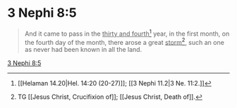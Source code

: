 # 3 Nephi 8:5

> And it came to pass in the <u>thirty and fourth</u>[^a] year, in the first month, on the fourth day of the month, there arose a great <u>storm</u>[^b], such an one as never had been known in all the land.

[3 Nephi 8:5](https://www.churchofjesuschrist.org/study/scriptures/bofm/3-ne/8?lang=eng&id=p5#p5)


[^a]: [[Helaman 14.20|Hel. 14:20 (20-27)]]; [[3 Nephi 11.2|3 Ne. 11:2.]]
[^b]: TG [[Jesus Christ, Crucifixion of]]; [[Jesus Christ, Death of]].

